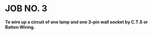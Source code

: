 # JOB NO. 3
 
**To wire up a circuit of one lamp and one 3-pin wall socket by C.T.S or Batten Wiring.**
